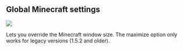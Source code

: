 ## Global Minecraft settings
![](http://i.imgur.com/AF0Bg4t.png)

Lets you override the Minecraft window size. The maximize option only works for legacy versions (1.5.2 and older).